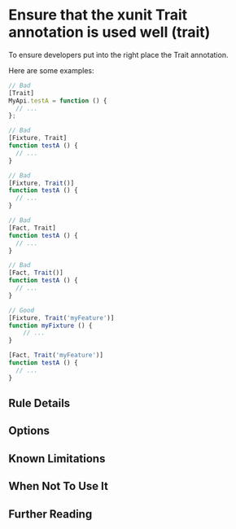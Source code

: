 # Ensure that the xunit Trait annotation is used well (trait)

To ensure developers put into the right place the Trait annotation.

Here are some examples:

```js
// Bad
[Trait]
MyApi.testA = function () {
  // ...
};

// Bad
[Fixture, Trait]
function testA () {
  // ...
}

// Bad
[Fixture, Trait()]
function testA () {
  // ...
}

// Bad
[Fact, Trait]
function testA () {
  // ...
}

// Bad
[Fact, Trait()]
function testA () {
  // ...
}

// Good
[Fixture, Trait('myFeature')]
function myFixture () {
    // ...
}

[Fact, Trait('myFeature')]
function testA () {
  // ...
}

```

## Rule Details

## Options

## Known Limitations

## When Not To Use It

## Further Reading
